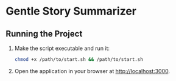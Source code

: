 # Gentle Story Summarizer

## Running the Project

1. Make the script executable and run it:  
   ```sh
   chmod +x /path/to/start.sh && /path/to/start.sh
   ```

2. Open the application in your browser at [http://localhost:3000](http://localhost:3000).

